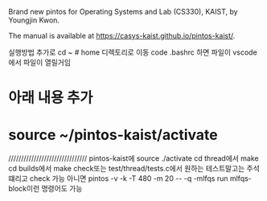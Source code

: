 Brand new pintos for Operating Systems and Lab (CS330), KAIST, by Youngjin Kwon.

The manual is available at https://casys-kaist.github.io/pintos-kaist/.

실행방법
추가로
cd ~ # home 디렉토리로 이동
code .bashrc 
하면 파일이 vscode에서 파일이 열릴거임
# 아래 내용 추가 
# source ~/pintos-kaist/activate
///////////////////////////////
pintos-kaist에 source ./activate
cd thread에서 make
cd builds에서 make check또는 test/thread/tests.c에서 원하는 테스트말고는 주석 떄리고 check 가능
아니면 pintos -v -k -T 480 -m 20   -- -q  -mlfqs run mlfqs-block이런 명령어도 가능